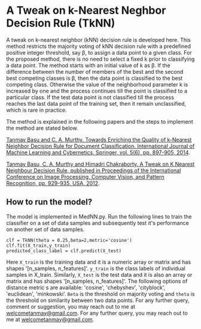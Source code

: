 # A Tweak on k-Nearest Neghbor Decision Rule (TkNN)
A tweak on k-nearest neighbor (kNN) decision rule is developed here. This method restricts the majority voting of kNN decision rule with a predefined positive integer threshold, say β, to assign a data point to a given class. For the proposed method, there is no need to select a fixed k prior to classifying a data point. The method starts with an initial value of k as β. If the difference between the number of members of the best and the second best competing classes is β, then the data point is classified to the best competing class. Otherwise the value of the neighborhood parameter k is increased by one and the process continues till the point is classified to a particular class. If the test data point is not classified till the process reaches the last data point of the training set, then it remain unclassified, which is rare in practice. 

The method is explained in the following papers and the steps to implement the method are stated below.

[Tanmay Basu and C. A. Murthy. Towards Enriching the Quality of  k-Nearest Neighbor Decision Rule for Document Classification. International Journal of Machine Learning and Cybernetics, Springer, vol. 5(6), pp. 897-905, 2014](https://doi.org/10.1007/s13042-013-0177-1).


[Tanmay Basu, C. A. Murthy and Himadri Chakraborty. A Tweak on K Nearest Neighbour Decision Rule, published in Proceedings of the International Conference on Image Processing, Computer Vision, and Pattern Recognition, pp. 929-935, USA, 2012](https://pdfs.semanticscholar.org/7f8e/304d99bc4bb48a3a63600a20fd4ddaaf75b3.pdf).

## How to run the model?

The model is implemented in MedNN.py. Run the following lines to train the classifier on a set of data samples and subsequently test it's performance on another set of data samples. 

```
clf = TkNN(theta = 0.25,beta=2,metric='cosine')
clf.fit(X_train,y_train)
predicted_class_label = clf.predict(X_test)
```

Here `X_train` is the training data and it is a numeric  array or matrix and has shapes '[n_samples, n_features]'. `y_train` is the class labels of individual samples in X_train. Similarly, `X_test` is the test data and it is also an array or matrix and has shapes '[n_samples, n_features]'. The following options of distance metric s are available: 'cosine', 'chebyshev', 'cityblock', 'euclidean', 'minkowski'. `Beta` is the threshold on majority voting and `theta` is the threshold on similarity between two data points.
For any further query, comment or suggestion, you may reach out to me at welcometanmay@gmail.com. For any further query, you may reach out to me at welcometanmay@gmail.com.
